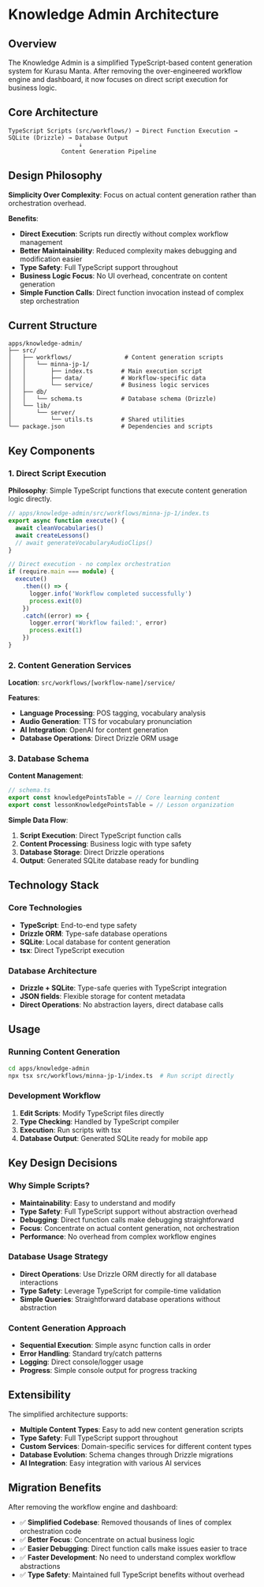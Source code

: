 # Knowledge Admin Architecture

## Overview

The Knowledge Admin is a simplified TypeScript-based content generation system for Kurasu Manta. After removing the over-engineered workflow engine and dashboard, it now focuses on direct script execution for business logic.

## Core Architecture

```
TypeScript Scripts (src/workflows/) → Direct Function Execution → SQLite (Drizzle) → Database Output
                    ↓
               Content Generation Pipeline
```

## Design Philosophy

**Simplicity Over Complexity**: Focus on actual content generation rather than orchestration overhead.

**Benefits**:
- **Direct Execution**: Scripts run directly without complex workflow management
- **Better Maintainability**: Reduced complexity makes debugging and modification easier
- **Type Safety**: Full TypeScript support throughout
- **Business Logic Focus**: No UI overhead, concentrate on content generation
- **Simple Function Calls**: Direct function invocation instead of complex step orchestration

## Current Structure

```
apps/knowledge-admin/
├── src/
│   ├── workflows/               # Content generation scripts
│   │   └── minna-jp-1/
│   │       ├── index.ts        # Main execution script
│   │       ├── data/           # Workflow-specific data
│   │       └── service/        # Business logic services
│   ├── db/
│   │   └── schema.ts           # Database schema (Drizzle)
│   └── lib/
│       └── server/
│           └── utils.ts        # Shared utilities
└── package.json                # Dependencies and scripts
```

## Key Components

### 1. Direct Script Execution

**Philosophy**: Simple TypeScript functions that execute content generation logic directly.

```typescript
// apps/knowledge-admin/src/workflows/minna-jp-1/index.ts
export async function execute() {
  await cleanVocabularies()
  await createLessons()
  // await generateVocabularyAudioClips()
}

// Direct execution - no complex orchestration
if (require.main === module) {
  execute()
    .then(() => {
      logger.info('Workflow completed successfully')
      process.exit(0)
    })
    .catch((error) => {
      logger.error('Workflow failed:', error)
      process.exit(1)
    })
}
```

### 2. Content Generation Services

**Location**: `src/workflows/[workflow-name]/service/`

**Features**:
- **Language Processing**: POS tagging, vocabulary analysis
- **Audio Generation**: TTS for vocabulary pronunciation
- **AI Integration**: OpenAI for content generation
- **Database Operations**: Direct Drizzle ORM usage

### 3. Database Schema

**Content Management**:
```typescript  
// schema.ts
export const knowledgePointsTable = // Core learning content
export const lessonKnowledgePointsTable = // Lesson organization
```

**Simple Data Flow**:
1. **Script Execution**: Direct TypeScript function calls
2. **Content Processing**: Business logic with type safety
3. **Database Storage**: Direct Drizzle operations
4. **Output**: Generated SQLite database ready for bundling

## Technology Stack

### Core Technologies
- **TypeScript**: End-to-end type safety
- **Drizzle ORM**: Type-safe database operations
- **SQLite**: Local database for content generation
- **tsx**: Direct TypeScript execution

### Database Architecture
- **Drizzle + SQLite**: Type-safe queries with TypeScript integration
- **JSON fields**: Flexible storage for content metadata
- **Direct Operations**: No abstraction layers, direct database calls

## Usage

### Running Content Generation
```bash
cd apps/knowledge-admin
npx tsx src/workflows/minna-jp-1/index.ts  # Run script directly
```

### Development Workflow
1. **Edit Scripts**: Modify TypeScript files directly
2. **Type Checking**: Handled by TypeScript compiler
3. **Execution**: Run scripts with tsx
4. **Database Output**: Generated SQLite ready for mobile app

## Key Design Decisions

### Why Simple Scripts?
- **Maintainability**: Easy to understand and modify
- **Type Safety**: Full TypeScript support without abstraction overhead
- **Debugging**: Direct function calls make debugging straightforward
- **Focus**: Concentrate on actual content generation, not orchestration
- **Performance**: No overhead from complex workflow engines

### Database Usage Strategy
- **Direct Operations**: Use Drizzle ORM directly for all database interactions
- **Type Safety**: Leverage TypeScript for compile-time validation
- **Simple Queries**: Straightforward database operations without abstraction

### Content Generation Approach
- **Sequential Execution**: Simple async function calls in order
- **Error Handling**: Standard try/catch patterns
- **Logging**: Direct console/logger usage
- **Progress**: Simple console output for progress tracking

## Extensibility

The simplified architecture supports:
- **Multiple Content Types**: Easy to add new content generation scripts
- **Type Safety**: Full TypeScript support throughout
- **Custom Services**: Domain-specific services for different content types
- **Database Evolution**: Schema changes through Drizzle migrations
- **AI Integration**: Easy integration with various AI services

## Migration Benefits

After removing the workflow engine and dashboard:
- ✅ **Simplified Codebase**: Removed thousands of lines of complex orchestration code
- ✅ **Better Focus**: Concentrate on actual business logic
- ✅ **Easier Debugging**: Direct function calls make issues easier to trace
- ✅ **Faster Development**: No need to understand complex workflow abstractions
- ✅ **Type Safety**: Maintained full TypeScript benefits without overhead